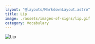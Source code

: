 ```yaml
---
layout: "@layouts/MarkdownLayout.astro"
title: Lip
image: ./assets/images-of-signs/lip.gif
category: Vocabulary
---
```


![Lip](@signs/lip.gif)
